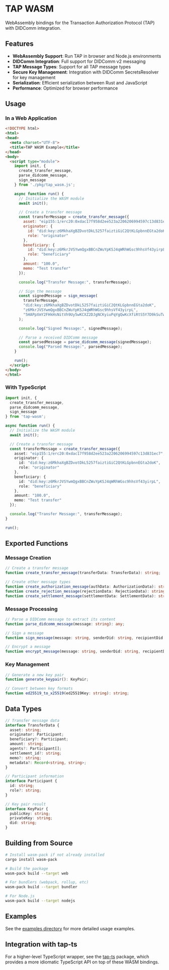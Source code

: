 # TAP WASM

WebAssembly bindings for the Transaction Authorization Protocol (TAP) with DIDComm integration.

## Features

- **WebAssembly Support**: Run TAP in browser and Node.js environments
- **DIDComm Integration**: Full support for DIDComm v2 messaging
- **TAP Message Types**: Support for all TAP message types
- **Secure Key Management**: Integration with DIDComm SecretsResolver for key management
- **Serialization**: Efficient serialization between Rust and JavaScript
- **Performance**: Optimized for browser performance

## Usage

### In a Web Application

```html
<!DOCTYPE html>
<html>
<head>
  <meta charset="UTF-8">
  <title>TAP WASM Example</title>
</head>
<body>
  <script type="module">
    import init, { 
      create_transfer_message, 
      parse_didcomm_message,
      sign_message 
    } from './pkg/tap_wasm.js';

    async function run() {
      // Initialize the WASM module
      await init();

      // Create a transfer message
      const transferMessage = create_transfer_message({
        asset: "eip155:1/erc20:0xdac17f958d2ee523a2206206994597c13d831ec7",
        originator: {
          id: "did:key:z6MkhaXgBZDvotDkL5257faiztiGiC2QtKLGpbnnEGta2doK",
          role: "originator"
        },
        beneficiary: {
          id: "did:key:z6MkrJVSYwmQgxBBCnZWuYpKSJ4qWRhWGsc9hhsVf43yirpL",
          role: "beneficiary"
        },
        amount: "100.0",
        memo: "Test transfer"
      });

      console.log("Transfer Message:", transferMessage);

      // Sign the message
      const signedMessage = sign_message(
        transferMessage,
        "did:key:z6MkhaXgBZDvotDkL5257faiztiGiC2QtKLGpbnnEGta2doK",
        "z6MkrJVSYwmQgxBBCnZWuYpKSJ4qWRhWGsc9hhsVf43yirpL",
        "5HAPpXmY2FHkHsNitVh9Uy5wKCXZ2DJgNCKyiuPqYgQwKcXfiRtS5Y7D9kSuTwLfgJQDZ52VhVrcNtrHy9TLSN6J"
      );

      console.log("Signed Message:", signedMessage);

      // Parse a received DIDComm message
      const parsedMessage = parse_didcomm_message(signedMessage);
      console.log("Parsed Message:", parsedMessage);
    }

    run();
  </script>
</body>
</html>
```

### With TypeScript

```typescript
import init, { 
  create_transfer_message, 
  parse_didcomm_message, 
  sign_message 
} from 'tap-wasm';

async function run() {
  // Initialize the WASM module
  await init();

  // Create a transfer message
  const transferMessage = create_transfer_message({
    asset: "eip155:1/erc20:0xdac17f958d2ee523a2206206994597c13d831ec7",
    originator: {
      id: "did:key:z6MkhaXgBZDvotDkL5257faiztiGiC2QtKLGpbnnEGta2doK",
      role: "originator"
    },
    beneficiary: {
      id: "did:key:z6MkrJVSYwmQgxBBCnZWuYpKSJ4qWRhWGsc9hhsVf43yirpL",
      role: "beneficiary"
    },
    amount: "100.0",
    memo: "Test transfer"
  });

  console.log("Transfer Message:", transferMessage);
}

run();
```

## Exported Functions

### Message Creation

```typescript
// Create a transfer message
function create_transfer_message(transferData: TransferData): string;

// Create other message types
function create_authorization_message(authData: AuthorizationData): string;
function create_rejection_message(rejectionData: RejectionData): string;
function create_settlement_message(settlementData: SettlementData): string;
```

### Message Processing

```typescript
// Parse a DIDComm message to extract its content
function parse_didcomm_message(message: string): any;

// Sign a message
function sign_message(message: string, senderDid: string, recipientDid: string, privateKey: string): string;

// Encrypt a message
function encrypt_message(message: string, senderDid: string, recipientDid: string, privateKey: string): string;
```

### Key Management

```typescript
// Generate a new key pair
function generate_keypair(): KeyPair;

// Convert between key formats
function ed25519_to_x25519(ed25519Key: string): string;
```

## Data Types

```typescript
// Transfer message data
interface TransferData {
  asset: string;
  originator: Participant;
  beneficiary?: Participant;
  amount: string;
  agents?: Participant[];
  settlement_id?: string;
  memo?: string;
  metadata?: Record<string, string>;
}

// Participant information
interface Participant {
  id: string;
  role?: string;
}

// Key pair result
interface KeyPair {
  publicKey: string;
  privateKey: string;
  did: string;
}
```

## Building from Source

```bash
# Install wasm-pack if not already installed
cargo install wasm-pack

# Build the package
wasm-pack build --target web

# For bundlers (webpack, rollup, etc)
wasm-pack build --target bundler

# For Node.js
wasm-pack build --target nodejs
```

## Examples

See the [examples directory](./examples) for more detailed usage examples.

## Integration with tap-ts

For a higher-level TypeScript wrapper, see the [tap-ts](../tap-ts) package, which provides a more idiomatic TypeScript API on top of these WASM bindings.
